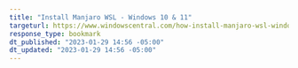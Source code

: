 ```yaml
---
title: "Install Manjaro WSL - Windows 10 & 11"
targeturl: https://www.windowscentral.com/how-install-manjaro-wsl-windows-10-and-11 
response_type: bookmark
dt_published: "2023-01-29 14:56 -05:00"
dt_updated: "2023-01-29 14:56 -05:00"
---
```

